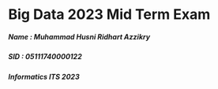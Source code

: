 # Big Data 2023 Mid Term Exam
##### Name  : Muhammad Husni Ridhart Azzikry
##### SID   : 05111740000122
##### Informatics ITS 2023
